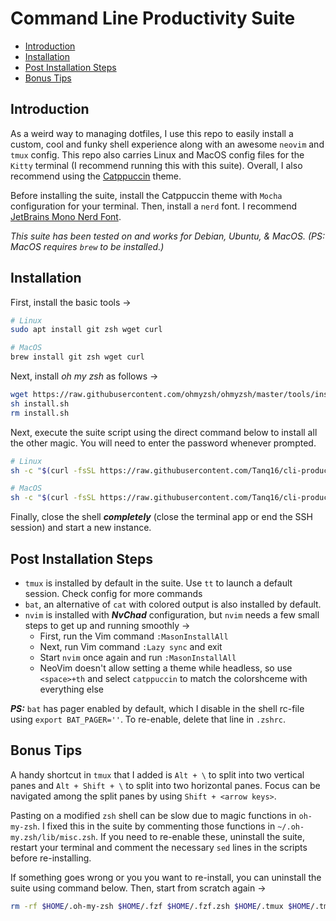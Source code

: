 # Command Line Productivity Suite

* [Introduction](#introduction)
* [Installation](#installation)
* [Post Installation Steps](#post-installation-steps)
* [Bonus Tips](#bonus-tips)

## Introduction

As a weird way to managing dotfiles, I use this repo to easily install a custom, cool and funky shell experience along with an awesome `neovim` and `tmux` config. This repo also carries Linux and MacOS config files for the `Kitty` terminal (I recommend running this with this suite). Overall, I also recommend using the [Catppuccin](https://catppuccin-website.vercel.app/) theme.

Before installing the suite, install the Catppuccin theme with `Mocha` configuration for your terminal. Then, install a `nerd` font. I recommend [JetBrains Mono Nerd Font](https://github.com/ryanoasis/nerd-fonts/releases/download/v3.2.1/JetBrainsMono.zip).

*This suite has been tested on and works for Debian, Ubuntu, & MacOS. (PS: MacOS requires `brew` to be installed.)*

## Installation

First, install the basic tools &rarr;

```bash
# Linux
sudo apt install git zsh wget curl

# MacOS
brew install git zsh wget curl
```

Next, install *oh my zsh* as follows &rarr;

```bash
wget https://raw.githubusercontent.com/ohmyzsh/ohmyzsh/master/tools/install.sh 2>/dev/null
sh install.sh
rm install.sh
```

Next, execute the suite script using the direct command below to install all the other magic. You will need to enter the password whenever prompted.

```bash
# Linux
sh -c "$(curl -fsSL https://raw.githubusercontent.com/Tanq16/cli-productivity-suite/master/install_zsh_linux.sh)"

# MacOS
sh -c "$(curl -fsSL https://raw.githubusercontent.com/Tanq16/cli-productivity-suite/master/install_zsh_macos.sh)"
```

Finally, close the shell ***completely*** (close the terminal app or end the SSH session) and start a new instance.

## Post Installation Steps

- `tmux` is installed by default in the suite. Use `tt` to launch a default session. Check config for more commands
- `bat`, an alternative of `cat` with colored output is also installed by default. 
- `nvim` is installed with ***NvChad*** configuration, but `nvim` needs a few small steps to get up and running smoothly &rarr;
    - First, run the Vim command `:MasonInstallAll`
    - Next, run Vim command `:Lazy sync` and exit
    - Start `nvim` once again and run `:MasonInstallAll`
    - NeoVim doesn't allow setting a theme while headless, so use `<space>+th` and select `catppuccin` to match the colorshceme with everything else

***PS:*** `bat` has pager enabled by default, which I disable in the shell rc-file using `export BAT_PAGER=''`. To re-enable, delete that line in `.zshrc`.

## Bonus Tips

A handy shortcut in `tmux` that I added is `Alt + \` to split into two vertical panes and `Alt + Shift + \` to split into two horizontal panes. Focus can be navigated among the split panes by using `Shift + <arrow keys>`.

Pasting on a modified `zsh` shell can be slow due to magic functions in `oh-my-zsh`. I fixed this in the suite by commenting those functions in `~/.oh-my.zsh/lib/misc.zsh`. If you need to re-enable these, uninstall the suite, restart your terminal and comment the necessary `sed` lines in the scripts before re-installing.

If something goes wrong or you you want to re-install, you can uninstall the suite using command below. Then, start from scratch again &rarr;

```bash
rm -rf $HOME/.oh-my-zsh $HOME/.fzf $HOME/.fzf.zsh $HOME/.tmux $HOME/.tmux.conf $HOME/.tmux-themepack $HOME/.vimrc $HOME/.viminfo $HOME/.vim $HOME/.config/nvim $HOME/.local/share/nvim $HOME/.zshrc
```

